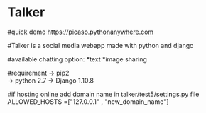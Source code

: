 # Talker

#quick demo
https://picaso.pythonanywhere.com


#Talker is a social media webapp made with python and django

#available chatting option:
 *text
 *image sharing

#requirement
-> pip2        
-> python 2.7 
-> Django 1.10.8

#if hosting online add domain name in  talker/test5/settings.py file 
 ALLOWED_HOSTS =["127.0.0.1" , "new_domain_name"]  
